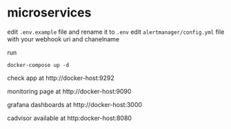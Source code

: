 # microservices

edit `.env.example` file and rename it to `.env`
edit `alertmanager/config.yml` file with your webhook uri and chanelname

run
```
docker-compose up -d
```

check app at http://docker-host:9292

monitoring page at http://docker-host:9090

grafana dashboards at http://docker-host:3000

cadvisor available at http:docker-host:8080
